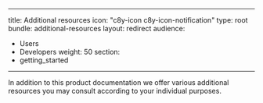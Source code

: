 
---
title: Additional resources
icon: "c8y-icon c8y-icon-notification"
type: root
bundle: additional-resources
layout: redirect
audience:
  - Users
  - Developers
weight: 50
section:
  - getting_started
---

In addition to this product documentation we offer various additional resources you may consult according to your individual purposes.
